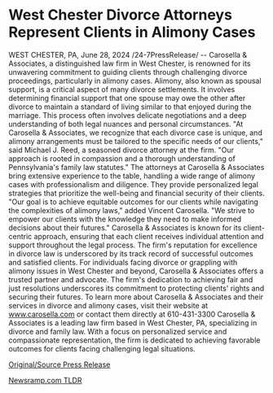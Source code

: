 # West Chester Divorce Attorneys Represent Clients in Alimony Cases

WEST CHESTER, PA, June 28, 2024 /24-7PressRelease/ -- Carosella & Associates, a distinguished law firm in West Chester, is renowned for its unwavering commitment to guiding clients through challenging divorce proceedings, particularly in alimony cases.   Alimony, also known as spousal support, is a critical aspect of many divorce settlements. It involves determining financial support that one spouse may owe the other after divorce to maintain a standard of living similar to that enjoyed during the marriage. This process often involves delicate negotiations and a deep understanding of both legal nuances and personal circumstances.  "At Carosella & Associates, we recognize that each divorce case is unique, and alimony arrangements must be tailored to the specific needs of our clients," said Michael J. Reed, a seasoned divorce attorney at the firm. "Our approach is rooted in compassion and a thorough understanding of Pennsylvania's family law statutes."  The attorneys at Carosella & Associates bring extensive experience to the table, handling a wide range of alimony cases with professionalism and diligence. They provide personalized legal strategies that prioritize the well-being and financial security of their clients.  "Our goal is to achieve equitable outcomes for our clients while navigating the complexities of alimony laws," added Vincent Carosella. "We strive to empower our clients with the knowledge they need to make informed decisions about their futures."  Carosella & Associates is known for its client-centric approach, ensuring that each client receives individual attention and support throughout the legal process. The firm's reputation for excellence in divorce law is underscored by its track record of successful outcomes and satisfied clients.  For individuals facing divorce or grappling with alimony issues in West Chester and beyond, Carosella & Associates offers a trusted partner and advocate. The firm's dedication to achieving fair and just resolutions underscores its commitment to protecting clients' rights and securing their futures.  To learn more about Carosella & Associates and their services in divorce and alimony cases, visit their website at www.carosella.com or contact them directly at 610-431-3300  Carosella & Associates is a leading law firm based in West Chester, PA, specializing in divorce and family law. With a focus on personalized service and compassionate representation, the firm is dedicated to achieving favorable outcomes for clients facing challenging legal situations. 

[Original/Source Press Release](https://www.24-7pressrelease.com/press-release/512052/west-chester-divorce-attorneys-represent-clients-in-alimony-cases) 

[Newsramp.com TLDR](https://newsramp.com/None) 